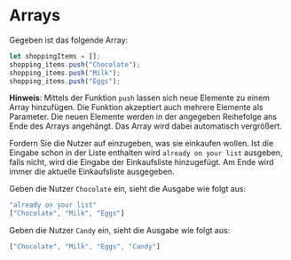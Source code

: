 # Arrays

Gegeben ist das folgende Array:

```js
let shoppingItems = [];
shopping_items.push("Chocolate");
shopping_items.push("Milk");
shopping_items.push("Eggs");
```

**Hinweis**: Mittels der Funktion `push` lassen sich neue Elemente zu einem Array hinzufügen. Die Funktion akzeptiert auch mehrere Elemente als Parameter. Die neuen Elemente werden in der angegeben Reihefolge ans Ende des Arrays angehängt. Das Array wird dabei automatisch vergrößert.

Fordern Sie die Nutzer auf einzugeben, was sie einkaufen wollen. Ist die Eingabe schon in der Liste enthalten wird `already on your list` ausgeben, falls nicht, wird die Eingabe der Einkaufsliste hinzugefügt.  Am Ende wird immer die aktuelle Einkaufsliste ausgegeben.

Geben die Nutzer `Chocolate` ein, sieht die Ausgabe wie folgt aus:

```js
"already on your list"
["Chocolate", "Milk", "Eggs"]
```

Geben die Nutzer `Candy` ein, sieht die Ausgabe wie folgt aus:

```js
["Chocolate", "Milk", "Eggs", "Candy"]
```
